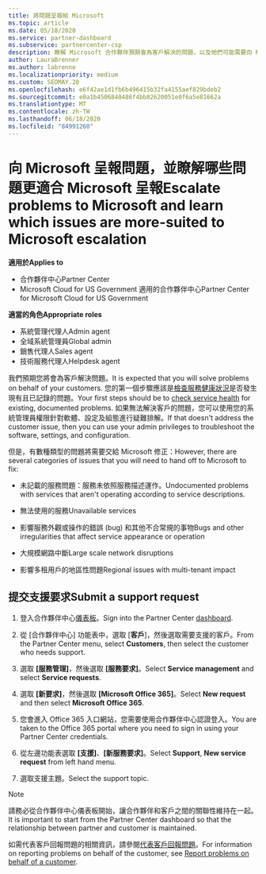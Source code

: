 ```yaml
---
title: 將問題呈報給 Microsoft
ms.topic: article
ms.date: 05/18/2020
ms.service: partner-dashboard
ms.subservice: partnercenter-csp
description: 瞭解 Microsoft 合作夥伴預期會為客戶解決的問題，以及他們可能需要向 Microsoft 呈報哪些問題。
author: LauraBrenner
ms.author: labrenne
ms.localizationpriority: medium
ms.custom: SEOMAY.20
ms.openlocfilehash: e6f42ae1d1fb6b496415b32fa4155aef829bdeb2
ms.sourcegitcommit: e0a1b4506840486f4bb82620051e0f6a5e81662a
ms.translationtype: MT
ms.contentlocale: zh-TW
ms.lasthandoff: 06/18/2020
ms.locfileid: "84991260"
---
```

# <a name="escalate-problems-to-microsoft-and-learn-which-issues-are-more-suited-to-microsoft-escalation"></a><span data-ttu-id="28450-103">向 Microsoft 呈報問題，並瞭解哪些問題更適合 Microsoft 呈報</span><span class="sxs-lookup"><span data-stu-id="28450-103">Escalate problems to Microsoft and learn which issues are more-suited to Microsoft escalation</span></span>  

<span data-ttu-id="28450-104">**適用於**</span><span class="sxs-lookup"><span data-stu-id="28450-104">**Applies to**</span></span>

- <span data-ttu-id="28450-105">合作夥伴中心</span><span class="sxs-lookup"><span data-stu-id="28450-105">Partner Center</span></span>
- <span data-ttu-id="28450-106">Microsoft Cloud for US Government 適用的合作夥伴中心</span><span class="sxs-lookup"><span data-stu-id="28450-106">Partner Center for Microsoft Cloud for US Government</span></span>

<span data-ttu-id="28450-107">**適當的角色**</span><span class="sxs-lookup"><span data-stu-id="28450-107">**Appropriate roles**</span></span>

- <span data-ttu-id="28450-108">系統管理代理人</span><span class="sxs-lookup"><span data-stu-id="28450-108">Admin agent</span></span>
- <span data-ttu-id="28450-109">全域系統管理員</span><span class="sxs-lookup"><span data-stu-id="28450-109">Global admin</span></span>
- <span data-ttu-id="28450-110">銷售代理人</span><span class="sxs-lookup"><span data-stu-id="28450-110">Sales agent</span></span>
- <span data-ttu-id="28450-111">技術服務代理人</span><span class="sxs-lookup"><span data-stu-id="28450-111">Helpdesk agent</span></span>

<span data-ttu-id="28450-112">我們預期您將會為客戶解決問題。</span><span class="sxs-lookup"><span data-stu-id="28450-112">It is expected that you will solve problems on behalf of your customers.</span></span> <span data-ttu-id="28450-113">您的第一個步驟應該是[檢查服務健康狀況](check-service-health.md)是否發生現有且已記錄的問題。</span><span class="sxs-lookup"><span data-stu-id="28450-113">Your first steps should be to [check service health](check-service-health.md) for existing, documented problems.</span></span> <span data-ttu-id="28450-114">如果無法解決客戶的問題，您可以使用您的系統管理員權限針對軟體、設定及組態進行疑難排解。</span><span class="sxs-lookup"><span data-stu-id="28450-114">If that doesn't address the customer issue, then you can use your admin privileges to troubleshoot the software, settings, and configuration.</span></span>

<span data-ttu-id="28450-115">但是，有數種類型的問題將需要交給 Microsoft 修正：</span><span class="sxs-lookup"><span data-stu-id="28450-115">However, there are several categories of issues that you will need to hand off to Microsoft to fix:</span></span>

- <span data-ttu-id="28450-116">未記載的服務問題：服務未依照服務描述運作。</span><span class="sxs-lookup"><span data-stu-id="28450-116">Undocumented problems with services that aren't operating according to service descriptions.</span></span>

- <span data-ttu-id="28450-117">無法使用的服務</span><span class="sxs-lookup"><span data-stu-id="28450-117">Unavailable services</span></span>

- <span data-ttu-id="28450-118">影響服務外觀或操作的錯誤 (bug) 和其他不合常規的事物</span><span class="sxs-lookup"><span data-stu-id="28450-118">Bugs and other irregularities that affect service appearance or operation</span></span>

- <span data-ttu-id="28450-119">大規模網路中斷</span><span class="sxs-lookup"><span data-stu-id="28450-119">Large scale network disruptions</span></span>

- <span data-ttu-id="28450-120">影響多租用戶的地區性問題</span><span class="sxs-lookup"><span data-stu-id="28450-120">Regional issues with multi-tenant impact</span></span>

## <a name="submit-a-support-request"></a><span data-ttu-id="28450-121">提交支援要求</span><span class="sxs-lookup"><span data-stu-id="28450-121">Submit a support request</span></span>

1. <span data-ttu-id="28450-122">登入合作夥伴中心[儀表板](https://partner.microsoft.com/dashboard)。</span><span class="sxs-lookup"><span data-stu-id="28450-122">Sign into the Partner Center [dashboard](https://partner.microsoft.com/dashboard).</span></span>

2. <span data-ttu-id="28450-123">從 [合作夥伴中心] 功能表中，選取 [**客戶**]，然後選取需要支援的客戶。</span><span class="sxs-lookup"><span data-stu-id="28450-123">From the Partner Center menu, select **Customers**, then select the customer who needs support.</span></span>

3. <span data-ttu-id="28450-124">選取 **\[服務管理\]**，然後選取 **\[服務要求\]**。</span><span class="sxs-lookup"><span data-stu-id="28450-124">Select **Service management** and select **Service requests**.</span></span>

4. <span data-ttu-id="28450-125">選取 **\[新要求\]**，然後選取 **\[Microsoft Office 365\]**。</span><span class="sxs-lookup"><span data-stu-id="28450-125">Select **New request** and then select **Microsoft Office 365**.</span></span>

5. <span data-ttu-id="28450-126">您會進入 Office 365 入口網站，您需要使用合作夥伴中心認證登入。</span><span class="sxs-lookup"><span data-stu-id="28450-126">You are taken to the Office 365 portal where you need to sign in using your Partner Center credentials.</span></span>

6. <span data-ttu-id="28450-127">從左邊功能表選取 **\[支援\]**、**\[新服務要求\]**。</span><span class="sxs-lookup"><span data-stu-id="28450-127">Select **Support**, **New service request** from left hand menu.</span></span>

7. <span data-ttu-id="28450-128">選取支援主題。</span><span class="sxs-lookup"><span data-stu-id="28450-128">Select the support topic.</span></span>

>[!NOTE]
><span data-ttu-id="28450-129">請務必從合作夥伴中心儀表板開始，讓合作夥伴和客戶之間的關聯性維持在一起。</span><span class="sxs-lookup"><span data-stu-id="28450-129">It is important to start from the Partner Center dashboard so that the relationship between partner and customer is maintained.</span></span> 


<span data-ttu-id="28450-130">如需代表客戶回報問題的相關資訊，請參閱[代表客戶回報問題](report-problems-on-behalf-of-a-customer.md)。</span><span class="sxs-lookup"><span data-stu-id="28450-130">For information on reporting problems on behalf of the customer, see [Report problems on behalf of a customer](report-problems-on-behalf-of-a-customer.md).</span></span>

 

 



